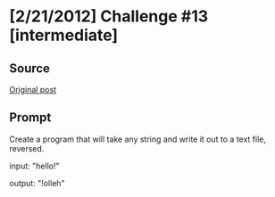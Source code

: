 # [2/21/2012] Challenge #13 [intermediate]

## Source

[Original post](https://old.reddit.com/r/dailyprogrammer/comments/pzo7g/2212012_challenge_13_intermediate/)

## Prompt

Create a program that will take any string and write it out to a text file, reversed.

input: "hello!"

output: "!olleh"
